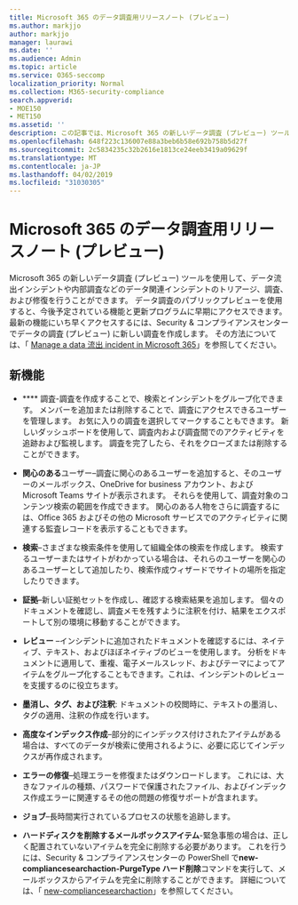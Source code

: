 ```yaml
---
title: Microsoft 365 のデータ調査用リリースノート (プレビュー)
ms.author: markjjo
author: markjjo
manager: laurawi
ms.date: ''
ms.audience: Admin
ms.topic: article
ms.service: O365-seccomp
localization_priority: Normal
ms.collection: M365-security-compliance
search.appverid:
- MOE150
- MET150
ms.assetid: ''
description: この記事では、Microsoft 365 の新しいデータ調査 (プレビュー) ツールについて説明します。
ms.openlocfilehash: 648f223c136007e88a3beb6b58e692b758b5d27f
ms.sourcegitcommit: 2c5834235c32b2616e1813ce24eeb3419a09629f
ms.translationtype: MT
ms.contentlocale: ja-JP
ms.lasthandoff: 04/02/2019
ms.locfileid: "31030305"
---
```

# <a name="release-notes-for-data-investigations-preview-in-microsoft-365"></a>Microsoft 365 のデータ調査用リリースノート (プレビュー)

Microsoft 365 の新しいデータ調査 (プレビュー) ツールを使用して、データ流出インシデントや内部調査などのデータ関連インシデントのトリアージ、調査、および修復を行うことができます。 データ調査のパブリックプレビューを使用すると、今後予定されている機能と更新プログラムに早期にアクセスできます。 最新の機能にいち早くアクセスするには、Security & コンプライアンスセンターでデータの調査 (プレビュー) に新しい調査を作成します。 その方法については、「 [Manage a data 流出 incident in Microsoft 365](manage-data-spillage-incidents.md)」を参照してください。

## <a name="whats-new"></a>新機能 

- **** 調査-調査を作成することで、検索とインシデントをグループ化できます。 メンバーを追加または削除することで、調査にアクセスできるユーザーを管理します。  お気に入りの調査を選択してマークすることもできます。 新しいダッシュボードを使用して、調査内および調査間でのアクティビティを追跡および監視します。 調査を完了したら、それをクローズまたは削除することができます。

- **関心のある**ユーザー–調査に関心のあるユーザーを追加すると、そのユーザーのメールボックス、OneDrive for business アカウント、および Microsoft Teams サイトが表示されます。 それらを使用して、調査対象のコンテンツ検索の範囲を作成できます。 関心のある人物をさらに調査するには、Office 365 およびその他の Microsoft サービスでのアクティビティに関連する監査レコードを表示することもできます。

- **検索**–さまざまな検索条件を使用して組織全体の検索を作成します。 検索するユーザーまたはサイトがわかっている場合は、それらのユーザーを関心のあるユーザーとして追加したり、検索作成ウィザードでサイトの場所を指定したりできます。 

- **証拠**–新しい証拠セットを作成し、確認する検索結果を追加します。 個々のドキュメントを確認し、調査メモを残すように注釈を付け、結果をエクスポートして別の環境に移動することができます。 

- **レビュー** –インシデントに追加されたドキュメントを確認するには、ネイティブ、テキスト、およびほぼネイティブのビューを使用します。 分析をドキュメントに適用して、重複、電子メールスレッド、およびテーマによってアイテムをグループ化することもできます。これは、インシデントのレビューを支援するのに役立ちます。 

- **墨消し、タグ、および注釈**: ドキュメントの校閲時に、テキストの墨消し、タグの適用、注釈の作成を行います。
  
- **高度なインデックス作成**–部分的にインデックス付けされたアイテムがある場合は、すべてのデータが検索に使用されるように、必要に応じてインデックスが再作成されます。

- **エラーの修復**–処理エラーを修復またはダウンロードします。 これには、大きなファイルの種類、パスワードで保護されたファイル、およびインデックス作成エラーに関連するその他の問題の修復サポートが含まれます。 

- **ジョブ**–長時間実行されているプロセスの状態を追跡します。

- **ハードディスクを削除するメールボックスアイテム**-緊急事態の場合は、正しく配置されていないアイテムを完全に削除する必要があります。 これを行うには、Security & コンプライアンスセンターの PowerShell で**new-compliancesearchaction-PurgeType ハード削除**コマンドを実行して、メールボックスからアイテムを完全に削除することができます。 詳細については、「 [new-compliancesearchaction](https://docs.microsoft.com/powershell/module/exchange/policy-and-compliance-content-search/new-compliancesearchaction)」を参照してください。
